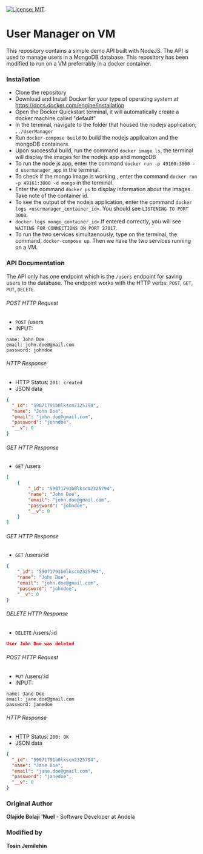 [![License: MIT](https://img.shields.io/badge/License-MIT-yellow.svg)](https://opensource.org/licenses/MIT)

# User Manager on VM

This repository contains a simple demo API built with NodeJS.
The API is used to manage users in a MongoDB database. This repository has been modified to run on a VM preferrably in a docker container.

### Installation
* Clone the repository
* Download and Install Docker for your type of operating system at https://docs.docker.com/engine/installation
* Open the Docker Quickstart terminal, it will automatically create a docker machine called "default"
* In the terminal, navigate to the folder that housed the nodejs application; `../UserManager`
* Run `docker-compose build` to build the nodejs applicaiton and the mongoDB containers.
* Upon successful build, run the command `docker image ls`, the terminal will display the images for the nodejs app and mongoDB
* To run the node js app, enter the command `docker run -p 49160:3000 -d usermanager_app` in the terminal.
* To check if the mongo image is working , enter the command `docker run -p 49161:3000 -d mongo` in the terminal.
* Enter the command `docker ps` to display information about the images. Take note of the container id.
* To see the output of the nodejs application, enter the command `docker logs <usermanager_container_id>`. You should see `LISTENING TO PORT 3000`.
* `docker logs mongo_container_id>`.If entered correctly, you will see `WAITING FOR CONNECTIONS ON PORT 27017`.
* To run the two services simultaenously, type on the terminal, the command, `docker-compose up`. Then we have the two services running on a VM.


### API Documentation
The API only has one endpoint which is the `/users` endpoint for saving users to the database. The endpoint works with the HTTP verbs: `POST`, `GET`, `PUT`, `DELETE`.

###### POST HTTP Request
-   `POST` /users
-   INPUT:
```x-form-url-encoded
name: John Doe
email: john.doe@gmail.com
password: johndoe
```

###### HTTP Response

-   HTTP Status: `201: created`
-   JSON data
```json
{
  "_id": "59071791b0lkscm2325794",
  "name": "John Doe",
  "email": "john.doe@gmail.com",
  "password": "johndoe",
  "__v": 0
}
```

###### GET HTTP Response
-   `GET` /users

```json
[
    {
        "_id": "59071791b0lkscm2325794",
        "name": "John Doe",
        "email": "john.doe@gmail.com",
        "password": "johndoe",
        "__v": 0
    }
]
```

###### GET HTTP Response
-   `GET` /users/:id

```json
{
    "_id": "59071791b0lkscm2325794",
    "name": "John Doe",
    "email": "john.doe@gmail.com",
    "password": "johndoe",
    "__v": 0
}
```

###### DELETE HTTP Response
-   `DELETE` /users/:id

```json
User John Doe was deleted
```

###### POST HTTP Request
-   `PUT` /users/:id
-   INPUT:
```x-form-url-encoded
name: Jane Doe
email: jane.doe@gmail.com
password: janedoe
```

###### HTTP Response

-   HTTP Status: `200: OK`
-   JSON data
```json
{
  "_id": "59071791b0lkscm2325794",
  "name": "Jane Doe",
  "email": "jane.doe@gmail.com",
  "password": "janedoe",
  "__v": 0
}
```



### Original Author
**Olajide Bolaji 'Nuel** - Software Developer at Andela

### Modified by
**Tosin Jemilehin**
